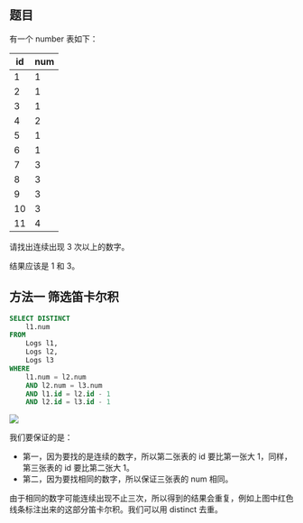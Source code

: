 ## 题目

有一个 number 表如下：

| id   | num  |
| ---- | ---- |
| 1    | 1    |
| 2    | 1    |
| 3    | 1    |
| 4    | 2    |
| 5    | 1    |
| 6    | 1    |
| 7    | 3    |
| 8    | 3    |
| 9    | 3    |
| 10   | 3    |
| 11   | 4    |

请找出连续出现 3 次以上的数字。

结果应该是 1 和 3。

## 方法一 筛选笛卡尔积

```sql
SELECT DISTINCT
	l1.num
FROM
	Logs l1,
	Logs l2,
	Logs l3
WHERE
	l1.num = l2.num
	AND l2.num = l3.num
	AND l1.id = l2.id - 1
	AND l2.id = l3.id - 1
```

![](https://cdn.jsdelivr.net/gh/pys1992/storage@main/20210617171005.png)

我们要保证的是：

- 第一，因为要找的是连续的数字，所以第二张表的 id 要比第一张大 1，同样，第三张表的 id 要比第二张大 1。
- 第二，因为要找相同的数字，所以保证三张表的 num 相同。

由于相同的数字可能连续出现不止三次，所以得到的结果会重复，例如上图中红色线条标注出来的这部分笛卡尔积。我们可以用 distinct 去重。

